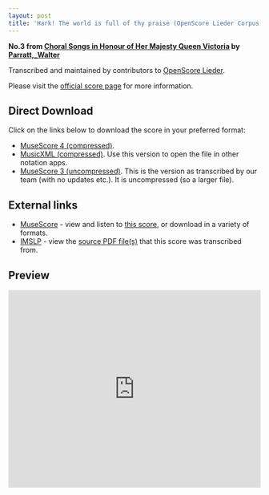 ```yaml
---
layout: post
title: 'Hark! The world is full of thy praise (OpenScore Lieder Corpus)'
---
```


__No.3 from [Choral Songs in Honour of Her Majesty Queen Victoria](https://fourscoreandmore.org/openscore/lieder/Parratt,_Walter/Choral_Songs_in_Honour_of_Her_Majesty_Queen_Victoria/) by [Parratt,_Walter](https://fourscoreandmore.org/openscore/lieder/Parratt,_Walter)__

Transcribed and maintained by contributors to [OpenScore Lieder].

Please visit the [official score page] for more information.

[official score page]: https://musescore.com/openscore-lieder-corpus/scores/6682890
[OpenScore Lieder]: https://musescore.com/openscore-lieder-corpus

## Direct Download

Click on the links below to download the score in your preferred format:
- [MuseScore 4 (compressed)](https://fourscoreandmore.org/openscore/lieder/Parratt,_Walter/Choral_Songs_in_Honour_of_Her_Majesty_Queen_Victoria/03_Hark%21_The_world_is_full_of_thy_praise.mscz).
- [MusicXML (compressed)](https://fourscoreandmore.org/openscore/lieder/Parratt,_Walter/Choral_Songs_in_Honour_of_Her_Majesty_Queen_Victoria/03_Hark%21_The_world_is_full_of_thy_praise.mxl). Use this version to open the file in other notation apps.
- [MuseScore 3 (uncompressed)](https://raw.githubusercontent.com/OpenScore/Lieder/refs/heads/main/scores/Parratt,_Walter/Choral_Songs_in_Honour_of_Her_Majesty_Queen_Victoria/03_Hark%21_The_world_is_full_of_thy_praise/lc6682890.mscx). This is the version as transcribed by our team (with no updates etc.). It is uncompressed (so a larger file).

## External links

- [MuseScore] - view and listen to [this score][MuseScore], or download in a variety of formats.
- [IMSLP] - view the [source PDF file(s)][IMSLP] that this score was transcribed from.

[MuseScore]: https://musescore.com/score/6682890
[IMSLP]: https://imslp.org/wiki/Special:ReverseLookup/585417

## Preview

<iframe width="100%" height="394" src="https://musescore.com/openscore-lieder-corpus/scores/6682890/embed" frameborder="0" allowfullscreen allow="autoplay; fullscreen"></iframe>
